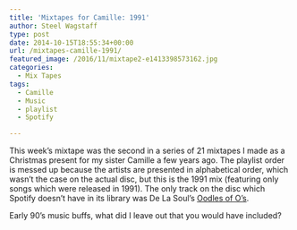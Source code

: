 ```yaml
---
title: 'Mixtapes for Camille: 1991'
author: Steel Wagstaff
type: post
date: 2014-10-15T18:55:34+00:00
url: /mixtapes-camille-1991/
featured_image: /2016/11/mixtape2-e1413398573162.jpg
categories:
  - Mix Tapes
tags:
  - Camille
  - Music
  - playlist
  - Spotify

---
```

This week&#8217;s mixtape was the second in a series of 21 mixtapes I made as a Christmas present for my sister Camille a few years ago. The playlist order is messed up because the artists are presented in alphabetical order, which wasn&#8217;t the case on the actual disc, but this is the 1991 mix (featuring only songs which were released in 1991). The only track on the disc which Spotify doesn&#8217;t have in its library was De La Soul&#8217;s <a href="https://www.youtube.com/watch?v=n-2-qVgGQak" target="_blank">Oodles of O&#8217;s</a>.

Early 90&#8217;s music buffs, what did I leave out that you would have included?